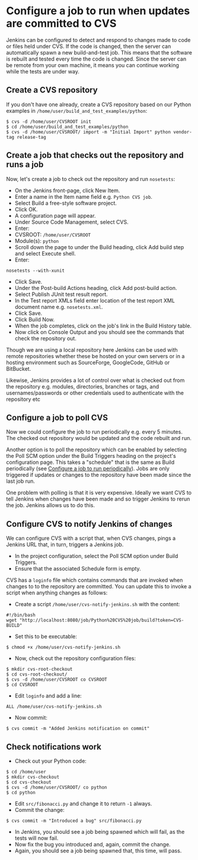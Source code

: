 Configure a job to run when updates are committed to CVS
========================================================

Jenkins can be configured to detect and respond to changes made to code or files held under CVS. If the code is changed, then the server can automatically spawn a new build-and-test job. This means that the software is rebuilt and tested every time the code is changed. Since the server can be remote from your own machine, it means you can continue working while the tests are under way.

Create a CVS repository
-----------------------

If you don't have one already, create a CVS repository based on our Python examples in `/home/user/build_and_test_examples/python`:

```
$ cvs -d /home/user/CVSROOT init
$ cd /home/user/build_and_test_examples/python
$ cvs -d /home/user/CVSROOT/ import -m "Initial Import" python vendor-tag release-tag
```

Create a job that checks out the repository and runs a job
----------------------------------------------------------

Now, let's create a job to check out the repository and run `nosetests`:

* On the Jenkins front-page, click New Item.
* Enter a name in the Item name field e.g. `Python CVS job`.
* Select Build a free-style software project.
* Click OK.
* A configuration page will appear.
* Under Source Code Management, select CVS.
* Enter:
 * CVSROOT: `/home/user/CVSROOT`
 * Module(s): `python`
* Scroll down the page to under the Build heading, click Add build step and select Execute shell.
* Enter:

```
nosetests --with-xunit
```

* Click Save.
* Under the Post-build Actions heading, click Add post-build action.
* Select Publish JUnit test result report.
* In the Test report XMLs field enter location of the test report XML document name e.g. `nosetests.xml`.
* Click Save.
* Click Build Now.
* When the job completes, click on the job's link in the Build History table.
* Now click on Console Output and you should see the commands that check the repository out.

Though we are using a local repository here Jenkins can be used with remote repositories whether these be hosted on your own servers or in a hosting environment such as SourceForge, GoogleCode, GitHub or BitBucket. 

Likewise, Jenkins provides a lot of control over what is checked out from the repository e.g. modules, directories, branches or tags, and usernames/passwords or other credentials used to authenticate with the repository etc

Configure a job to poll CVS
---------------------------

Now we could configure the job to run periodically e.g. every 5 minutes. The checked out repository would be updated and the code rebuilt and run. 

Another option is to poll the repository which can be enabled by selecting the Poll SCM option under the Build Triggers heading on the project's configuration page. This takes a "schedule" that is the same as Build periodically (see [Configure a job to run periodically](./Periodic.md)). Jobs are only triggered if updates or changes to the repository have been made since the last job run.

One problem with polling is that it is very expensive. Ideally we want CVS to tell Jenkins when changes have been made and so trigger Jenkins to rerun the job. Jenkins allows us to do this.

Configure CVS to notify Jenkins of changes
------------------------------------------

We can configure CVS with a script that, when CVS changes, pings a Jenkins URL that, in turn, triggers a Jenkins job.

* In the project configuration, select the Poll SCM option under Build Triggers. 
* Ensure that the associated Schedule form is empty.

CVS has a `loginfo` file which contains commands that are invoked when changes to to the repository are committed. You can update this to invoke a script when anything changes as follows:

* Create a script `/home/user/cvs-notify-jenkins.sh` with the content:

```
#!/bin/bash
wget "http://localhost:8080/job/Python%20CVS%20job/build?token=CVS-BUILD"
```

* Set this to be executable:

```
$ chmod +x /home/user/cvs-notify-jenkins.sh
```

* Now, check out the repository configuration files:

```
$ mkdir cvs-root-checkout
$ cd cvs-root-checkout/
$ cvs -d /home/user/CVSROOT co CVSROOT
$ cd CVSROOT
```

* Edit `loginfo` and add a line:

```
ALL /home/user/cvs-notify-jenkins.sh
```

* Now commit:

```
$ cvs commit -m "Added Jenkins notification on commit"
```

Check notifications work
------------------------

* Check out your Python code:

```
$ cd /home/user
$ mkdir cvs-checkout
$ cd cvs-checkout
$ cvs -d /home/user/CVSROOT/ co python
$ cd python
```

* Edit `src/fibonacci.py` and change it to return `-1` always.
* Commit the change:

```
$ cvs commit -m "Introduced a bug" src/fibonacci.py
```

* In Jenkins, you should see a job being spawned which will fail, as the tests will now fail.
* Now fix the bug you introduced and, again, commit the change.
* Again, you should see a job being spawned that, this time, will pass.
